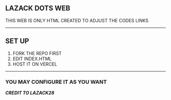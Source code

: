 ## LAZACK DOTS WEB

THIS WEB IS ONLY HTML CREATED TO ADJUST THE CODES LINKS

-------------------

## SET UP

1. FORK THE REPO FIRST
2. EDIT INDEX.HTML
3. HOST IT ON VERCEL

--------------------

### YOU MAY CONFIGURE IT AS YOU WANT


***CREDIT TO LAZACK28***